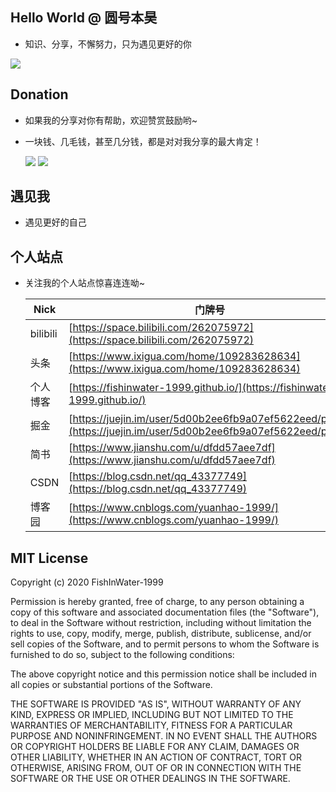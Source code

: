## Hello World @ 圆号本昊

- 知识、分享，不懈努力，只为遇见更好的你

![](https://www.luxurysociety.com/media/uploads/thumbnails/filer_public_thumbnails/d4/9b/d49b9485-0e17-4290-8fd3-18a5e0037f13/cover_bilibili.jpg__1024x450_q85_crop_subsampling-2_upscale.jpg)


## Donation

- 如果我的分享对你有帮助，欢迎赞赏鼓励哟~

- 一块钱、几毛钱，甚至几分钱，都是对对我分享的最大肯定！

  ![](https://user-gold-cdn.xitu.io/2020/4/21/1719a9f67c0e9062?w=250&h=338&f=png&s=46449)
  ![](https://user-gold-cdn.xitu.io/2020/4/21/1719a9ff2fb76173?w=250&h=338&f=jpeg&s=57793)



## 遇见我

- 遇见更好的自己



## 个人站点

- 关注我的个人站点惊喜连连呦~

  | Nick     | 门牌号                                                       |
  | -------- | ------------------------------------------------------------ |
  | bilibili | [https://space.bilibili.com/262075972](https://space.bilibili.com/262075972) |
  | 头条     | [https://www.ixigua.com/home/109283628634](https://www.ixigua.com/home/109283628634) |
  | 个人博客 | [https://fishinwater-1999.github.io/](https://fishinwater-1999.github.io/) |
  | 掘金     | [https://juejin.im/user/5d00b2ee6fb9a07ef5622eed/posts](https://juejin.im/user/5d00b2ee6fb9a07ef5622eed/posts) |
  | 简书     | [https://www.jianshu.com/u/dfdd57aee7df](https://www.jianshu.com/u/dfdd57aee7df) |
  | CSDN     | [https://blog.csdn.net/qq_43377749](https://blog.csdn.net/qq_43377749) |
  | 博客园   | [https://www.cnblogs.com/yuanhao-1999/](https://www.cnblogs.com/yuanhao-1999/) |



## MIT License

Copyright (c) 2020 FishInWater-1999

Permission is hereby granted, free of charge, to any person obtaining a copy
of this software and associated documentation files (the "Software"), to deal
in the Software without restriction, including without limitation the rights
to use, copy, modify, merge, publish, distribute, sublicense, and/or sell
copies of the Software, and to permit persons to whom the Software is
furnished to do so, subject to the following conditions:

The above copyright notice and this permission notice shall be included in all
copies or substantial portions of the Software.

THE SOFTWARE IS PROVIDED "AS IS", WITHOUT WARRANTY OF ANY KIND, EXPRESS OR
IMPLIED, INCLUDING BUT NOT LIMITED TO THE WARRANTIES OF MERCHANTABILITY,
FITNESS FOR A PARTICULAR PURPOSE AND NONINFRINGEMENT. IN NO EVENT SHALL THE
AUTHORS OR COPYRIGHT HOLDERS BE LIABLE FOR ANY CLAIM, DAMAGES OR OTHER
LIABILITY, WHETHER IN AN ACTION OF CONTRACT, TORT OR OTHERWISE, ARISING FROM,
OUT OF OR IN CONNECTION WITH THE SOFTWARE OR THE USE OR OTHER DEALINGS IN THE
SOFTWARE.

  
